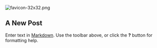 ![favicon-32x32.png]({{site.baseurl}}/img/favicon-32x32.png)
## A New Post

Enter text in [Markdown](http://daringfireball.net/projects/markdown/). Use the toolbar above, or click the **?** button for formatting help.
